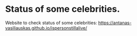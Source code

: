 # Status of some celebrities.
Website to check status of some celebrities: https://antanas-vasiliauskas.github.io/ispersonstillalive/
